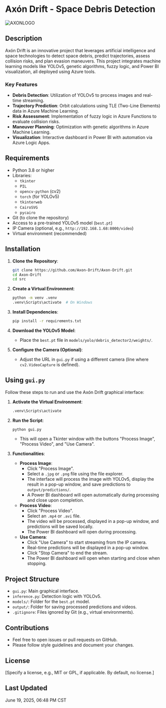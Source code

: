 # Axón Drift - Space Debris Detection


![AXONLOGO](https://github.com/user-attachments/assets/fad022aa-2984-4008-ae50-f8fc82dc522e)



## Description
Axón Drift is an innovative project that leverages artificial intelligence and space technologies to detect space debris, predict trajectories, assess collision risks, and plan evasion maneuvers. This project integrates machine learning models like YOLOv5, genetic algorithms, fuzzy logic, and Power BI visualization, all deployed using Azure tools.

### Key Features
- **Debris Detection**: Utilization of YOLOv5 to process images and real-time streaming.
- **Trajectory Prediction**: Orbit calculations using TLE (Two-Line Elements) data in Azure Machine Learning.
- **Risk Assessment**: Implementation of fuzzy logic in Azure Functions to evaluate collision risks.
- **Maneuver Planning**: Optimization with genetic algorithms in Azure Machine Learning.
- **Visualization**: Interactive dashboard in Power BI with automation via Azure Logic Apps.

## Requirements
- Python 3.8 or higher
- Libraries:
  - `tkinter`
  - `PIL`
  - `opencv-python` (cv2)
  - `torch` (for YOLOv5)
  - `tkinterweb`
  - `CairoSVG`
  - `pycairo`
- Git (to clone the repository)
- Access to a pre-trained YOLOv5 model (`best.pt`)
- IP Camera (optional, e.g., `http://192.168.1.68:8000/video`)
- Virtual environment (recommended)

## Installation

1. **Clone the Repository**:
   ```bash
   git clone https://github.com/Axon-Drift/Axon-Drift.git
   cd Axon-Drift
   cd src
   ```

2. **Create a Virtual Environment**:
   ```bash
   python -m venv .venv
   .venv\Scripts\activate  # On Windows
   ```

3. **Install Dependencies**:
   ```bash
   pip install -r requirements.txt
   ```


4. **Download the YOLOv5 Model**:
   - Place the `best.pt` file in `models/yolo/debris_detector2/weights/`.

5. **Configure the Camera (Optional)**:
   - Adjust the URL in `gui.py` if using a different camera (line where `cv2.VideoCapture` is defined).

## Using `gui.py`

Follow these steps to run and use the Axón Drift graphical interface:

1. **Activate the Virtual Environment**:
   ```bash
   .venv\Scripts\activate
   ```

2. **Run the Script**:
   ```bash
   python gui.py
   ```
   - This will open a Tkinter window with the buttons "Process Image", "Process Video", and "Use Camera".

3. **Functionalities**:
   - **Process Image**:
     - Click "Process Image".
     - Select a `.jpg` or `.png` file using the file explorer.
     - The interface will process the image with YOLOv5, display the result in a pop-up window, and save predictions to `output/predictions/`.
     - A Power BI dashboard will open automatically during processing and close upon completion.
   - **Process Video**:
     - Click "Process Video".
     - Select an `.mp4` or `.avi` file.
     - The video will be processed, displayed in a pop-up window, and predictions will be saved locally.
     - The Power BI dashboard will open during processing.
   - **Use Camera**:
     - Click "Use Camera" to start streaming from the IP camera.
     - Real-time predictions will be displayed in a pop-up window.
     - Click "Stop Camera" to end the stream.
     - The Power BI dashboard will open when starting and close when stopping.


## Project Structure
- `gui.py`: Main graphical interface.
- `inference.py`: Detection logic with YOLOv5.
- `models/`: Folder for the `best.pt` model.
- `output/`: Folder for saving processed predictions and videos.
- `.gitignore`: Files ignored by Git (e.g., virtual environments).

## Contributions
- Feel free to open issues or pull requests on GitHub.
- Please follow style guidelines and document your changes.

## License
[Specify a license, e.g., MIT or GPL, if applicable. By default, no license.]

## Last Updated
June 19, 2025, 06:48 PM CST
